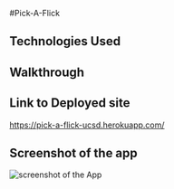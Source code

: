 #Pick-A-Flick

## Technologies Used
## Walkthrough

## Link to Deployed site

https://pick-a-flick-ucsd.herokuapp.com/

## Screenshot of the app

![screenshot of the App](/images/pickaflick.png)
